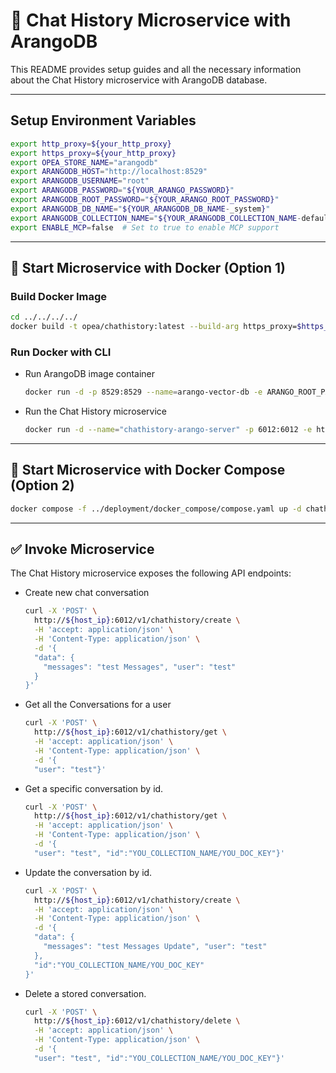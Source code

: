 # 📝 Chat History Microservice with ArangoDB

This README provides setup guides and all the necessary information about the Chat History microservice with ArangoDB database.

---

## Setup Environment Variables

```bash
export http_proxy=${your_http_proxy}
export https_proxy=${your_http_proxy}
export OPEA_STORE_NAME="arangodb"
export ARANGODB_HOST="http://localhost:8529"
export ARANGODB_USERNAME="root"
export ARANGODB_PASSWORD="${YOUR_ARANGO_PASSWORD}"
export ARANGODB_ROOT_PASSWORD="${YOUR_ARANGO_ROOT_PASSWORD}"
export ARANGODB_DB_NAME="${YOUR_ARANGODB_DB_NAME-_system}"
export ARANGODB_COLLECTION_NAME="${YOUR_ARANGODB_COLLECTION_NAME-default}"
export ENABLE_MCP=false  # Set to true to enable MCP support
```

---

## 🚀 Start Microservice with Docker (Option 1)

### Build Docker Image

```bash
cd ../../../../
docker build -t opea/chathistory:latest --build-arg https_proxy=$https_proxy --build-arg http_proxy=$http_proxy -f comps/chathistory/src/Dockerfile .
```

### Run Docker with CLI

- Run ArangoDB image container

  ```bash
  docker run -d -p 8529:8529 --name=arango-vector-db -e ARANGO_ROOT_PASSWORD=${ARANGO_ROOT_PASSWORD} arangodb/arangodb:latest
  ```

- Run the Chat History microservice

  ```bash
  docker run -d --name="chathistory-arango-server" -p 6012:6012 -e http_proxy=$http_proxy -e https_proxy=$https_proxy -e no_proxy=$no_proxy -e ARANGODB_HOST=${ARANGODB_HOST} -e ARANGODB_USERNAME=${ARANGODB_USERNAME} -e ARANGODB_PASSWORD=${ARANGODB_PASSWORD} -e ARANGODB_DB_NAME=${ARANGODB_DB_NAME} -e ARANGODB_COLLECTION_NAME=${ARANGODB_COLLECTION_NAME} -e ENABLE_MCP=${ENABLE_MCP} opea/chathistory:latest
  ```

---

## 🚀 Start Microservice with Docker Compose (Option 2)

```bash
docker compose -f ../deployment/docker_compose/compose.yaml up -d chathistory-arango
```

---

## ✅ Invoke Microservice

The Chat History microservice exposes the following API endpoints:

- Create new chat conversation

  ```bash
  curl -X 'POST' \
    http://${host_ip}:6012/v1/chathistory/create \
    -H 'accept: application/json' \
    -H 'Content-Type: application/json' \
    -d '{
    "data": {
      "messages": "test Messages", "user": "test"
    }
  }'
  ```

- Get all the Conversations for a user

  ```bash
  curl -X 'POST' \
    http://${host_ip}:6012/v1/chathistory/get \
    -H 'accept: application/json' \
    -H 'Content-Type: application/json' \
    -d '{
    "user": "test"}'
  ```

- Get a specific conversation by id.

  ```bash
  curl -X 'POST' \
    http://${host_ip}:6012/v1/chathistory/get \
    -H 'accept: application/json' \
    -H 'Content-Type: application/json' \
    -d '{
    "user": "test", "id":"YOU_COLLECTION_NAME/YOU_DOC_KEY"}'
  ```

- Update the conversation by id.

  ```bash
  curl -X 'POST' \
    http://${host_ip}:6012/v1/chathistory/create \
    -H 'accept: application/json' \
    -H 'Content-Type: application/json' \
    -d '{
    "data": {
      "messages": "test Messages Update", "user": "test"
    },
    "id":"YOU_COLLECTION_NAME/YOU_DOC_KEY"
  }'
  ```

- Delete a stored conversation.

  ```bash
  curl -X 'POST' \
    http://${host_ip}:6012/v1/chathistory/delete \
    -H 'accept: application/json' \
    -H 'Content-Type: application/json' \
    -d '{
    "user": "test", "id":"YOU_COLLECTION_NAME/YOU_DOC_KEY"}'
  ```
